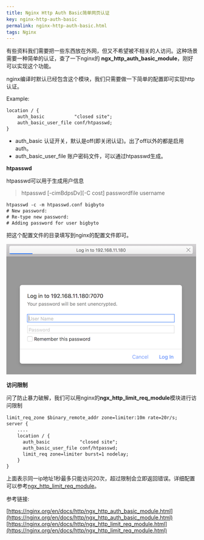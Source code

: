 ```yaml
---
title: Nginx Http Auth Basic简单网页认证
key: nginx-http-auth-basic
permalink: nginx-http-auth-basic.html
tags: Nginx
---
```


有些资料我们需要把一些东西放在外网，但又不希望被不相关的人访问。这种场景需要一种简单的认证，查了一下nginx的 **ngx_http_auth_basic_module**，刚好可以实现这个功能。

nginx编译时默认已经包含这个模块，我们只需要做一下简单的配置即可实现http认证。

Example:

```nginx
location / {
    auth_basic           "closed site";
    auth_basic_user_file conf/htpasswd;
}
```

* auth_basic 认证开关，默认是off(即关闭认证)。出了off以外的都是启用auth。
* auth_basic_user_file  账户密码文件，可以通过htpasswd生成。
<!--more-->
**htpasswd**

htpasswd可以用于生成用户信息

> htpasswd [-cimBdpsDv][-C cost] passwordfile username

```shell
htpasswd -c -m htpasswd.conf bigbyto
# New password: 
# Re-type new password: 
# Adding password for user bigbyto
```

把这个配置文件的目录填写到nginx的配置文件即可。

![nginx_http_basic_auth_module](/assets/images/nginx/http_base_auth.png)

**访问限制**

问了防止暴力破解，我们可以用nginx的**ngx_http_limit_req_module**模块进行访问限制

```nginx
limit_req_zone $binary_remote_addr zone=limiter:10m rate=20r/s;
server {
    ....
    location / {
      auth_basic           "closed site";
      auth_basic_user_file conf/htpasswd;
      limit_req zone=limiter burst=1 nodelay;
    }
}
```

上面表示同一ip地址1秒最多只能访问20次，超过限制会立即返回错误。详细配置可以参考[ngx_http_limit_req_module](https://nginx.org/en/docs/http/ngx_http_auth_basic_module.html)。



参考链接:

[https://nginx.org/en/docs/http/ngx_http_auth_basic_module.html](https://nginx.org/en/docs/http/ngx_http_auth_basic_module.html)
[https://nginx.org/en/docs/http/ngx_http_limit_req_module.html](https://nginx.org/en/docs/http/ngx_http_limit_req_module.html)